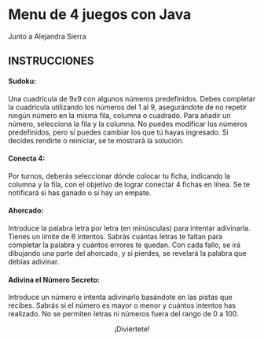 # Menu de 4 juegos con Java
Junto a Alejandra Sierra

## INSTRUCCIONES


#### Sudoku:

Una cuadrícula de 9x9 con algunos números predefinidos. Debes completar la cuadrícula utilizando los números del 1 al 9, asegurándote de no repetir ningún número en la misma fila, columna o cuadrado. Para añadir un número, selecciona la fila y la columna. No puedes modificar los números predefinidos, pero sí puedes cambiar los que tú hayas ingresado. Si decides rendirte o reiniciar, se te mostrará la solución.


#### Conecta 4:

Por turnos, deberás seleccionar dónde colocar tu ficha, indicando la columna y la fila, con el objetivo de lograr conectar 4 fichas en línea. Se te notificará si has ganado o si hay un empate.


#### Ahorcado:

Introduce la palabra letra por letra (en minúsculas) para intentar adivinarla. Tienes un límite de 6 intentos. Sabrás cuántas letras te faltan para completar la palabra y cuántos errores te quedan. Con cada fallo, se irá dibujando una parte del ahorcado, y si pierdes, se revelará la palabra que debías adivinar.


#### Adivina el Número Secreto:

Introduce un número e intenta adivinarlo basándote en las pistas que recibes. Sabrás si el número es mayor o menor y cuántos intentos has realizado. No se permiten letras ni números fuera del rango de 0 a 100.


 <p align="center">¡Diviértete!
 </p> 
